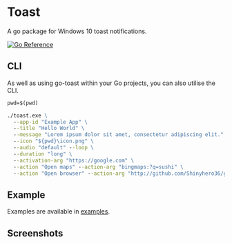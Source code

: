 # Toast

A go package for Windows 10 toast notifications.

[![Go Reference](https://pkg.go.dev/badge/github.com/Shinyhero36/go-toast.svg)](https://pkg.go.dev/github.com/Shinyhero36/go-toast)

## CLI

As well as using go-toast within your Go projects, you can also utilise the CLI.


```cmd
pwd=$(pwd)

./toast.exe \
  --app-id "Example App" \
  --title "Hello World" \
  --message "Lorem ipsum dolor sit amet, consectetur adipiscing elit." \
  --icon "${pwd}\icon.png" \
  --audio "default" --loop \
  --duration "long" \
  --activation-arg "https://google.com" \
  --action "Open maps" --action-arg "bingmaps:?q=sushi" \
  --action "Open browser" --action-arg "http://github.com/Shinyhero36/go-toast/"
```

## Example

Examples are available in [examples](./examples).

## Screenshots

